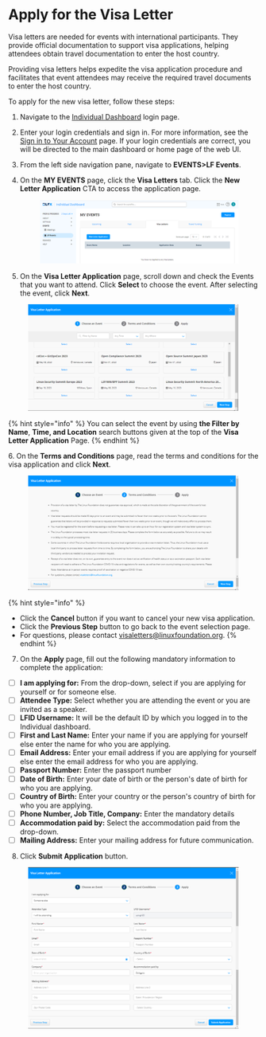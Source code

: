 # Apply for the Visa Letter

Visa letters are needed for events with international participants. They provide official documentation to support visa applications, helping attendees obtain travel documentation to enter the host country.&#x20;

Providing visa letters helps expedite the visa application procedure and facilitates that event attendees may receive the required travel documents to enter the host country.

To apply for the new visa letter, follow these steps:

1. Navigate to the [Individual Dashboard](https://openprofile.dev/) login page.
2. Enter your login credentials and sign in. For more information, see the [Sign in to Your Account](https://docs.linuxfoundation.org/lfx/sso/sign-in) page. If your login credentials are correct, you will be directed to the main dashboard or home page of the web UI.
3. From the left side navigation pane, navigate to **EVENTS>LF Events**.
4.  On the **MY EVENTS** page, click the **Visa Letters** tab. Click the **New Letter Application** CTA to access the application page.

    <figure><img src=".gitbook/assets/image.png" alt=""><figcaption></figcaption></figure>
5. On the **Visa Letter Application** page, scroll down and check the Events that you want to attend. Click **Select** to choose the event. After selecting the event, click **Next**.

<figure><img src=".gitbook/assets/Visa Application CTA.png" alt=""><figcaption></figcaption></figure>

{% hint style="info" %}
You can select the event by using **the Filter by Name**, **Time, and Location** search buttons given at the top of the **Visa Letter Application** Page.
{% endhint %}

6\. On the **Terms and Conditions** page, read the terms and conditions for the visa application and click **Next**.&#x20;

<figure><img src=".gitbook/assets/Terms and conditions.png" alt=""><figcaption></figcaption></figure>

{% hint style="info" %}
* Click the **Cancel** button if you want to cancel your new visa application.
* Click the **Previous Step** button to go back to the event selection page.&#x20;
* For questions, please contact [visaletters@linuxfoundation.org](mailto:visaletters@linuxfoundation.org).
{% endhint %}

7. On the **Apply** page, fill out the following mandatory information to complete the application:

* [ ] **I am applying for:** From the drop-down, select if you are applying for yourself or for someone else.
* [ ] **Attendee Type:** Select whether you are attending the event or you are invited as a speaker.
* [ ] **LFID Username:** It will be the default ID by which you logged in to the Individual dashboard.
* [ ] **First and Last Name:** Enter your name if you are applying for yourself else enter the name for who you are applying.
* [ ] **Email Address:** Enter your email address if you are applying for yourself else enter the email address for who you are applying.
* [ ] **Passport Number:** Enter the passport number
* [ ] **Date of Birth:** Enter your date of birth or the person's date of birth for who you are applying.
* [ ] **Country of Birth:** Enter your country or the person's country of birth for who you are applying.
* [ ] **Phone Number, Job Title, Company:** Enter the mandatory details
* [ ] **Accommodation paid by:** Select the accommodation paid from the drop-down.
* [ ] **Mailing Address:** Enter your mailing address for future communication.

8. Click **Submit Application** button.

<figure><img src=".gitbook/assets/Visa sumission.png" alt=""><figcaption></figcaption></figure>





&#x20;&#x20;

